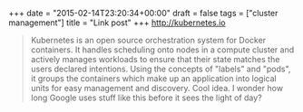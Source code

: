 +++
date = "2015-02-14T23:20:34+00:00"
draft = false
tags = ["cluster management"]
title = "Link post"
+++
http://kubernetes.io

>Kubernetes is an open source orchestration system for Docker containers. It handles scheduling onto nodes in a compute cluster and actively manages workloads to ensure that their state matches the users declared intentions. Using the concepts of "labels" and "pods", it groups the containers which make up an application into logical units for easy management and discovery. Cool idea. I wonder how long Google uses stuff like this before it sees the light of day?
